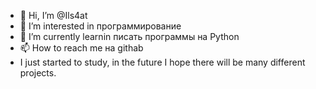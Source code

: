 - 👋 Hi, I’m @Ils4at
- 👀 I’m interested in  программирование
- 🌱 I’m currently learnin  писать программы на Python
- 📫 How to reach me на  githab
- I just started to study, in the future I hope there will be many different projects.
<!---
Ils4at/Ils4at is a ✨ special ✨ repository because its `README.md` (this file) appears on your GitHub profile.
You can click the Preview link to take a look at your changes.
--->

